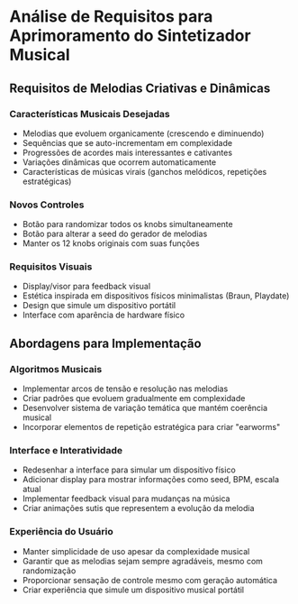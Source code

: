 # Análise de Requisitos para Aprimoramento do Sintetizador Musical

## Requisitos de Melodias Criativas e Dinâmicas

### Características Musicais Desejadas
- Melodias que evoluem organicamente (crescendo e diminuendo)
- Sequências que se auto-incrementam em complexidade
- Progressões de acordes mais interessantes e cativantes
- Variações dinâmicas que ocorrem automaticamente
- Características de músicas virais (ganchos melódicos, repetições estratégicas)

### Novos Controles
- Botão para randomizar todos os knobs simultaneamente
- Botão para alterar a seed do gerador de melodias
- Manter os 12 knobs originais com suas funções

### Requisitos Visuais
- Display/visor para feedback visual
- Estética inspirada em dispositivos físicos minimalistas (Braun, Playdate)
- Design que simule um dispositivo portátil
- Interface com aparência de hardware físico

## Abordagens para Implementação

### Algoritmos Musicais
- Implementar arcos de tensão e resolução nas melodias
- Criar padrões que evoluem gradualmente em complexidade
- Desenvolver sistema de variação temática que mantém coerência musical
- Incorporar elementos de repetição estratégica para criar "earworms"

### Interface e Interatividade
- Redesenhar a interface para simular um dispositivo físico
- Adicionar display para mostrar informações como seed, BPM, escala atual
- Implementar feedback visual para mudanças na música
- Criar animações sutis que representem a evolução da melodia

### Experiência do Usuário
- Manter simplicidade de uso apesar da complexidade musical
- Garantir que as melodias sejam sempre agradáveis, mesmo com randomização
- Proporcionar sensação de controle mesmo com geração automática
- Criar experiência que simule um dispositivo musical portátil
